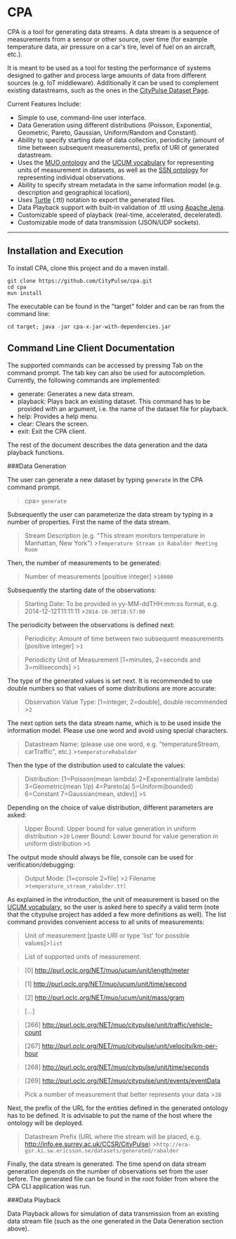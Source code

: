 CPA
===================

CPA is a tool for generating data streams.  A data stream is a sequence of measurements from a sensor or other source, over time (for example temperature data, air pressure on a car's tire, level of fuel on an aircraft, etc.).

It is meant to be used as a tool for testing the performance of systems designed to gather and process large amounts of data from different sources (e.g. IoT middleware). Additionally it can be used to complement existing datastreams, such as the ones in the [CityPulse Dataset Page](http://iot.ee.surrey.ac.uk/citypulse/datasets.html).

Current Features Include:

 - Simple to use, command-line user interface.
 - Data Generation using different distributions (Poisson, Exponential, Geometric, Pareto, Gaussian, Uniform/Random and Constant).
  - Ability to specify starting date of data collection, periodicity (amount of time between subsequent measurements), prefix of URI of generated datastream.
  - Uses the [MUO ontology](http://idi.fundacionctic.org/muo/) and the [UCUM vocabulary](http://idi.fundacionctic.org/muo/ucum-instances.owl) for representing units of measurement in datasets, as well as the [SSN ontology](http://www.w3.org/2005/Incubator/ssn/ssnx/ssn) for representing individual observations.
  - Ability to specify stream metadata in the same information model (e.g. description and geographical location),
  - Uses [Turtle](http://www.w3.org/TeamSubmission/turtle/) (.ttl) notation to export the generated files.
 - Data Playback support with built-in validation of .ttl using [Apache Jena](https://jena.apache.org).
  - Customizable speed of playback (real-time, accelerated, decelerated).
  - Customizable mode of data transmission (JSON/UDP sockets).

-------------

Installation and Execution
-------------

To install CPA, clone this project and do a maven install.

```
git clone https://github.com/CityPulse/cpa.git
cd cpa
mvn install
```

The executable can be found in the "target" folder and can be ran from the command line:

`cd target; java -jar cpa-x-jar-with-dependencies.jar`

Command Line Client Documentation
-------------

The supported commands can be accessed by pressing Tab on the command prompt. The tab key can also be used for autocompletion. Currently, the following commands are implemented:

 - generate: Generates a new data stream.
 - playback: Plays back an existing dataset. This command has to be provided with an argument, i.e. the name of the dataset file for playback.
 - help: Provides a help menu.
 - clear: Clears the screen.
 - exit: Exit the CPA client.

The rest of the document describes the data generation and the data playback functions.

###Data Generation

The user can generate a new dataset by typing `generate` in the CPA command prompt. 

> cpa> `generate `

Subsequently the user can parameterize the data stream by typing in a number of properties. First the name of the data stream.

> Stream Description (e.g. "This stream monitors temperature in Manhattan, New York") >`Temperature Stream in Rabalder Meeting Room`

Then, the number of measurements to be generated:

> Number of measurements [positive integer] >`10000`

Subsequently the starting date of the observations:

> Starting Date: To be provided in yy-MM-ddTHH:mm:ss format, e.g. 2014-12-12T11:11:11 >`2014-10-30T18:57:00`

The periodicity between the observations is defined next:

> Periodicity: Amount of time between two subsequent measurements [positive integer] >`1`

> Periodicity Unit of Measurement [1=minutes, 2=seconds and 3=milliseconds] >`1`

The type of the generated values is set next. It is recommended to use double numbers so that values of some distributions are more accurate:

> Observation Value Type: [1=integer, 2=double], double recommended >`2`

The next option sets the data stream name, which is to be used inside the information model. Please use one word and avoid using special characters.

> Datastream Name: (please use one word, e.g. "temperatureStream, carTraffic", etc.) >`temperatureRabalder`

Then the type of the distribution used to calculate the values:

> Distribution: [1=Poisson(mean lambda) 2=Exponential(rate lambda) 3=Geometric(mean 1/p) 4=Pareto(a) 5=Uniform(bounded) 6=Constant 7=Gaussian(mean, stdev)] >`5`

Depending on the choice of value distribution, different parameters are asked:

> Upper Bound: Upper bound for value generation in uniform distribution >`20`
> Lower Bound: Lower bound for value generation in uniform distribution >`5`

The output mode should always be file, console can be used for verification/debugging:

> Output Mode: [1=console 2=file] >`2`
> Filename >`temperature_stream_rabalder.ttl`

As explained in the introduction, the unit of measurement is based on the [UCUM vocabulary](http://idi.fundacionctic.org/muo/ucum-instances.owl), so the user is asked here to specify a valid term (note that the citypulse project has added a few more definitions as well). The list command provides convenient access to all units of measurements:

> Unit of measurement [paste URI or type 'list' for possible values]>`list`

> List of supported units of measurement: 

> [0]	http://purl.oclc.org/NET/muo/ucum/unit/length/meter

> [1]	http://purl.oclc.org/NET/muo/ucum/unit/time/second

> [2]	http://purl.oclc.org/NET/muo/ucum/unit/mass/gram

> [...]

> [266]	http://purl.oclc.org/NET/muo/citypulse/unit/traffic/vehicle-count

> [267]	http://purl.oclc.org/NET/muo/citypulse/unit/velocity/km-per-hour

> [268]	http://purl.oclc.org/NET/muo/citypulse/unit/time/seconds

> [269]	http://purl.oclc.org/NET/muo/citypulse/unit/events/eventData

> Pick a number of measurement that better represents your data >`28`


Next, the prefix of the URL for the entities defined in the generated ontology has to be defined. It is advisable to put the name of the host where the ontology will be deployed.


> Datastream Prefix (URL where the stream will be placed, e.g. http://info.ee.surrey.ac.uk/CCSR/CityPulse) >`http://era-gsr.ki.sw.ericsson.se/datasets/generated/rabalder`

Finally, the data stream is generated. The time spend on data stream generation depends on the number of observations set from the user before. The generated file can be found in the root folder from where the CPA CLI application was run.


###Data Playback

Data Playback allows for simulation of data transmission from an existing data stream file (such as the one generated in the Data Generation section above).
